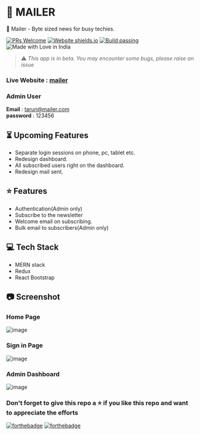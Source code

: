 # 📧 MAILER

📧 Mailer - Byte sized news for busy techies.

[![PRs Welcome](https://img.shields.io/badge/PRs-welcome-brightgreen.svg?style=flat-square)](https://github.com/tarunsinghdev/mern-ecommerce/pulls)
[![Website shields.io](https://img.shields.io/website-up-down-green-red/http/shields.io.svg)](https://shop-on-emart.herokuapp.com/)
[![Build passing](https://img.shields.io/badge/Build-Passing-brightgreen.svg?style=flat-square)](https://shop-on-emart.herokuapp.com/)&nbsp;![Made with Love in India](https://madewithlove.org.in/badge.svg)

> ⚠️ _This app is in beta. You may encounter some bugs, please raise an issue_

### Live Website : [mailer](https://mail-dose.herokuapp.com/)

### Admin User

**Email** : tarun@mailer.com <br />
**password** : 123456

## ⏳ Upcoming Features

- Separate login sessions on phone, pc, tablet etc.
- Redesign dashboard.
- All subscribed users right on the dashboard.
- Redesign mail sent.

## ⭐️ Features

- Authentication(Admin only)
- Subscribe to the newsletter
- Welcome email on subscribing.
- Bulk email to subscribers(Admin only)

## 💻 Tech Stack

- MERN stack
- Redux
- React Bootstrap

## 📷 Screenshot

### Home Page

![image](https://user-images.githubusercontent.com/25122604/118374141-226c0500-b5d8-11eb-9d86-597a08544174.png)

### Sign in Page

![image](https://user-images.githubusercontent.com/25122604/118374338-25b3c080-b5d9-11eb-9861-17e833cada74.png)

### Admin Dashboard

![image](https://user-images.githubusercontent.com/25122604/118374196-6959fa80-b5d8-11eb-9408-333a1e31f67e.png)

### Don't forget to give this repo a ⭐ if you like this repo and want to appreciate the efforts

[![forthebadge](https://forthebadge.com/images/badges/built-with-love.svg)](https://forthebadge.com)
[![forthebadge](https://forthebadge.com/images/badges/built-by-developers.svg)](https://forthebadge.com)
